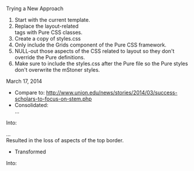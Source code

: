 Trying a New Approach

1. Start with the current template.
2. Replace the layout-related <div> tags with Pure CSS classes.
3. Create a copy of styles.css
4. Only include the Grids component of the Pure CSS framework.
5. NULL-out those aspects of the CSS related to layout so they don't override the Pure definitions.
6. Make sure to include the styles.css after the Pure file so the Pure styles don't overwrite the mStoner styles.

March 17, 2014
* Compare to:
	http://www.union.edu/news/stories/2014/03/success-scholars-to-focus-on-stem.php
* Consolidated:
	<div id="main">
		<div class="main-content">
			<div class="main-leftcol-outer main-leftcol-outer-alt">
				...
			</div>
		</div>
	</div>

Into:
	<div id="main" class="pure-g main-content main-leftcol-outer main-leftcol-outer-alt">
		...
	</div>
 Resulted in the loss of aspects of the top border. 

* Transformed
	<div class="main-leftcol">
	</div>
	<div class="main-maincol">
	</div>
	
Into:
	<div class="pure-u-5-24">
	</div>
	<div class="pure-u-19-24">
	</div>